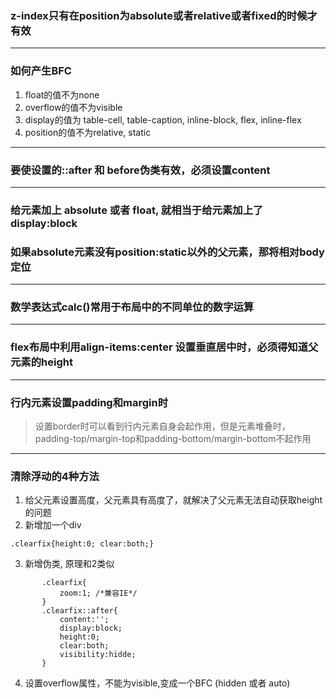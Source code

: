 ### z-index只有在position为absolute或者relative或者fixed的时候才有效
-------------------------
### 如何产生BFC
   1. float的值不为none
   2. overflow的值不为visible
   3. display的值为 table-cell, table-caption, inline-block, flex, inline-flex
   4. position的值不为relative, static
-------------------------
### 要使设置的::after 和 before伪类有效，必须设置content
-------------------------
### 给元素加上 absolute 或者 float, 就相当于给元素加上了display:block
### 如果absolute元素没有position:static以外的父元素，那将相对body定位
-------------------------
### 数学表达式calc()常用于布局中的不同单位的数字运算
-------------------------
### flex布局中利用align-items:center 设置垂直居中时，必须得知道父元素的height
-------------------------
### 行内元素设置padding和margin时
>设置border时可以看到行内元素自身会起作用，但是元素堆叠时，padding-top/margin-top和padding-bottom/margin-bottom不起作用
-------------------------
### 清除浮动的4种方法 ###
 1. 给父元素设置高度，父元素具有高度了，就解决了父元素无法自动获取height的问题
 2. 新增加一个div   
 ````
 .clearfix{height:0; clear:both;}
 ````
 3. 新增伪类, 原理和2类似 
 ````
        .clearfix{   
            zoom:1; /*兼容IE*/
        }
        .clearfix::after{
            content:'';
            display:block;
            height:0;
            clear:both;
            visibility:hidde;
        }     
 ````
 4. 设置overflow属性，不能为visible,变成一个BFC (hidden 或者 auto) 
    
    
    
  
